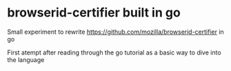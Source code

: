 # browserid-certifier built in go

Small experiment to rewrite https://github.com/mozilla/browserid-certifier in go

First atempt after reading through the go tutorial as a basic way to dive into the language

